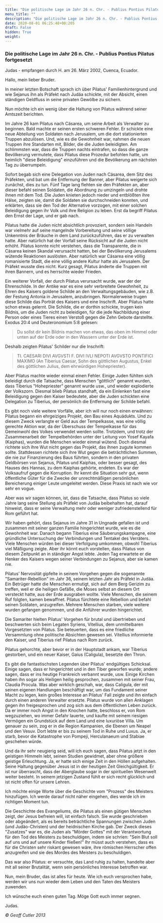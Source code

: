 ```yaml
---
title: "Die politische Lage im Jahr 26 n. Chr. - Publius Pontius Pilatus fortgesetzt"
menu_title: ""
description: "Die politische Lage im Jahr 26 n. Chr. - Publius Pontius Pilatus fortgesetzt"
date: 2020-08-01 06:25:48+00:205
draft: False
hidden: True
weight:
---
```

### Die politische Lage im Jahr 26 n. Chr. - Publius Pontius Pilatus fortgesetzt

Judas - empfangen durch H. am 26. März 2002, Cuenca, Ecuador.

Hallo, mein lieber Bruder.

In meiner letzten Botschaft sprach ich über Pilatus' Familienhintergrund und wie Sejanus ihn als Präfekt nach Judäa schickte, mit der Absicht, einen ständigen Geldfluss in seine privaten Gewölbe zu sichern.

Nun möchte ich ein wenig über die Haltung von Pilatus während seiner Amtszeit berichten.

Im Jahre 26 kam Pilatus nach Cäsarea, um seine Arbeit als Verwalter zu beginnen. Bald machte er seinen ersten schweren Fehler. Er schickte eine neue Abteilung von Soldaten nach Jerusalem, um die dort stationierten Truppen abzulösen. Und, wie es die Gewohnheit war, nahmen die neuen Truppen ihre Standarten mit, Bilder, die die Juden beleidigten. Am schlimmsten war, dass die Truppen nachts eintrafen, so dass die ganze Bevölkerung vermutete, dass Pilatus diese Prozedur befohlen hatte, um heimlich "diese Beleidigung" einzuführen und die Bevölkerung am nächsten Tag zu überrumpeln.

Sofort begab sich eine Delegation von Juden nach Cäsarea, dem Sitz des Präfekten, und bat um die Entfernung der Banner, aber Pilatus weigerte sich zunächst, dies zu tun. Fünf Tage lang flehten sie den Präfekten an, aber dieser befahl seinen Soldaten, die Abordnung zu umzingeln und drohte ihnen mit dem Tod. Die Juden knieten jedoch nieder und entblößten ihre Hälse, zeigten sie, damit die Soldaten sie durchschneiden konnten, und erklärten, dass sie den Tod der Alternative vorzogen, mit einer solchen Beleidigung gegen ihr Volk und ihre Religion zu leben. Erst da begriff Pilatus den Ernst der Lage, und er gab nach.

Pilatus hatte die Juden nicht absichtlich provoziert, sondern sein Handeln war vielmehr auf seine mangelnde Vorbereitung und seine völlige Unkenntnis der Bräuche in dem Land zurückzuführen, das er zu verwalten hatte. Aber natürlich hat der Vorfall seine Rücksicht auf die Juden nicht erhöht. Pilatus konnte nicht verstehen, dass die Transparente, die in Cäsarea keinen Skandal verursacht hatten, bei der Bevölkerung Jerusalems wütende Reaktionen auslösten. Aber natürlich war Cäsarea eine völlig romanisierte Stadt, die eine völlig andere Kultur hatte als Jerusalem. Der Präfekt wusste dies nicht. Kurz gesagt, Pilatus änderte die Truppen mit ihren Bannern, und es herrschte wieder Frieden.

Ein weiterer Vorfall, der durch Pilatus verursacht wurde, war der der Ehrenschilde. In der Antike war es eine sehr verbreitete Gewohnheit, zu Ehren des Kaisers goldene Schilde an den Verwaltungsgebäuden, wie z.B. der Festung Antonia in Jerusalem, anzubringen. Normalerweise trugen diese Schilde das Porträt des Kaisers und eine Inschrift. Aber Pilatus hatte schon etwas gelernt. Die Schilde, die er dorthin schickte, trugen kein Bildnis, um die Juden nicht zu beleidigen, für die jede Nachbildung einer Person oder eines Tieres einen Verstoß gegen die Zehn Gebote darstellte. Exodus 20:4 und Deuteronomium 5:8 gelesen:

> Du sollst dir kein Bildnis machen von etwas, das oben im Himmel oder unten auf der Erde oder in den Wassern unter der Erde ist.

Deshalb zeigten Pilatus' Schilder nur die Inschrift:

> TI. CAESARI DIVI AVGVSTI F. DIVI IVLI NEPOTI AVGVSTO PONTIFICI MAXIMO (An Tiberius Caesar, Sohn des göttlichen Augustus, Enkel des göttlichen Julius, dem ehrwürdigen Hohepriester).

Aber Pilatus machte wieder einmal einen Fehler. Einige Juden fühlten sich beleidigt durch die Tatsache, dass Menschen "göttlich" genannt wurden, dass Tiberius "Hohepriester" genannt wurde usw., und wieder explodierte der Volkszorn. Diesmal blieb Pilatus standhaft, da ein Einlenken fast eine Beleidigung gegen den Kaiser bedeutete, aber die Juden schickten eine Delegation zu Tiberius, der persönlich die Entfernung der Schilde befahl.

Es gibt noch viele weitere Vorfälle, aber ich will nur noch einen erwähnen: Pilatus begann ein ehrgeiziges Projekt, den Bau eines Aquädukts. Und zu diesem Zweck verlangte er Geld aus der Tempelkasse, was eine völlig gerechte Aktion war, da der Überschuss der Tempelkasse für das Gemeinwohl des Volkes verwendet werden sollte. Trotzdem, und trotz der Zusammenarbeit der Tempelbehörden unter der Leitung von Yosef Kayafa (Kaiphas), wurden die Menschen wieder einmal wütend. Doch diesmal richtete sich ihre Wut nicht gegen das Projekt, das ihnen zugute kommen sollte. Stattdessen richtete sich ihre Wut gegen die beträchtlichen Summen, die nie zur Finanzierung des Baus führten, sondern in den privaten Geldbörsen von Sejanus, Pilatus und Kaiphas, oder besser gesagt, des Hauses des Hannas, zu dem Kaiphas gehörte, endeten. Es war der Volksaufruf gegen die Korruption. Ihr kennt die Situation sehr gut, wenn öffentliche Güter für die Zwecke der unrechtmäßigen persönlichen Bereicherung einiger Leute umgeleitet werden. Diese Praxis ist nach wie vor sehr en vogue.

Aber was wir sagen können, ist, dass die Tatsache, dass Pilatus so viele Jahre lang seine Stellung als Präfekt von Judäa beibehalten hat, darauf hinweist, dass er seine Verwaltung mehr oder weniger zufriedenstellend für Rom geführt hat.

Wir haben gehört, dass Sejanus im Jahre 31 in Ungnade gefallen ist und zusammen mit seiner ganzen Familie hingerichtet wurde, wie es die Gewohnheit war. Danach begann Tiberius eine Säuberungskampagne, eine gründliche Untersuchung der Verbindungen und Tentakel des Verräters. Viele Menschen würden bei dieser Verfolgung umkommen, obwohl Tiberius viel Mäßigung zeigte. Aber ihr könnt euch vorstellen, dass Pilatus von diesem Zeitpunkt an in ständiger Angst lebte. Jeden Tag erwartete er die Henker des Kaisers wegen seiner Verbindungen zu Sejanus, aber sie kamen nie.

Pilatus' Nervosität gipfelte in seinem Vorgehen gegen die sogenannte "Samariter-Rebellion" im Jahr 36, seinem letzten Jahr als Präfekt in Judäa. Ein Betrüger hatte die Menschen ermutigt, sich auf dem Berg Gerizim zu treffen, weil er die heiligen Gefäße, die Moses selbst an diesem Ort versteckt hatte, aus der Erde ausgraben wollte. Viele Menschen, die seinem Ruf folgten, kamen bewaffnet. Pilatus fürchtete eine Rebellion und befahl seinen Soldaten, anzugreifen. Mehrere Menschen starben, viele weitere wurden gefangen genommen, und die Anführer wurden hingerichtet.

Die Samariter hielten Pilatus' Vorgehen für brutal und übertrieben und beschwerten sich beim Legaten Syriens, Vitellius, dem unmittelbaren Vorgesetzten von Pilatus. Sie beteuerten, dass es eine friedliche Versammlung ohne politische Absichten gewesen sei. Vitellius informierte den Kaiser, und Tiberius rief Pilatus nach Rom zurück.

Pilatus gehorchte, aber bevor er in der Hauptstadt ankam, war Tiberius gestorben, und ein neuer Kaiser, Gaius (Caligula), besetzte den Thron.

Es gibt die fantastischsten Legenden über Pilatus' endgültiges Schicksal. Einige sagen, dass er hingerichtet und in den Tiber geworfen wurde; andere sagen, dass er ins heutige Frankreich verbannt wurde, usw. Einige Kirchen haben ihn sogar als Heiligen heilig gesprochen, zusammen mit seiner Frau, Claudia Procula. Was aber wirklich geschah, war, dass Caligula, der mit seinen eigenen Handlungen beschäftigt war, um das Fundament seiner Macht zu legen, kein großes Interesse an Pilatus' Fall zeigte und ihn einfach durch einen anderen Verwalter ersetzte. Pilatus wurde von allen Anklagen gegen ihn freigesprochen und zog sich aus dem öffentlichen Leben zurück. Da er immer noch Angst in den Knochen hatte, beschloss er, von Rom wegzuziehen, wo immer Gefahr lauerte, und kaufte mit seinem riesigen Vermögen ein Grundstück auf dem Land und eine luxuriöse Villa. Um genauer zu sein, zog er in die Region Kampanien, die Ebenen um Neapel und den Vesuv. Dort lebte er bis zu seinem Tod in Ruhe und Luxus. Ja, er starb, bevor die Katastrophe von Pompeji, Herculanaeum und Stabiae geschehen würde.

Und da ihr sehr neugierig seid, will ich euch sagen, dass Pilatus jetzt in den geistigen Himmeln lebt, seinen Studien gewidmet, aber ohne größere geistige Erleuchtung. Ja, er hatte sich einige Zeit in den Höllen aufgehalten. Seine Haltung gegenüber Jesus ist in der heutigen Zeit Gleichgültigkeit. Er ist nur überrascht, dass der Aberglaube sogar in der spirituellen Wesenwelt weiter besteht. In seinem jetzigen Zustand fühlt er sich recht glücklich und ist nicht offen für unsere Lehren.

Ich möchte einige Worte über die Geschichte vom "Prozess" des Meisters hinzufügen. Ich werde darauf nicht näher eingehen, dies werde ich im richtigen Moment tun.

Die Geschichte des Evangeliums, die Pilatus als einen gütigen Menschen zeigt, der Jesus befreien will, ist einfach falsch. Sie wurde geschrieben oder abgeändert, als es bereits beträchtliche Spannungen zwischen Juden (und Judäo-Christen) und der heidnischen Kirche gab. Der Zweck dieses "Zusatzes" war es, die Juden als "Mörder Gottes" mit der Verantwortung für den Tod des Meisters zu beschuldigen, indem sie schrien: "Sein Blut soll auf uns und auf unsere Kinder fließen!" Ihr müsst auch verstehen, dass es für die Christen sehr riskant gewesen wäre, ihre römischen Herrscher offen anzugreifen und sie des Mordes des Meisters zu beschuldigen.

Das war also Pilatus: er versuchte, das Land ruhig zu halten, handelte aber mit all seiner Brutalität, wenn sein persönliches Interesse betroffen war.

Nun, mein Bruder, das ist alles für heute. Wie ich euch versprochen habe, werden wir uns nun wieder dem Leben und den Taten des Meisters zuwenden.

Ich wünsche euch einen guten Tag. Möge Gott euch immer segnen.

Judas.

*© Geoff Cutler 2013*
